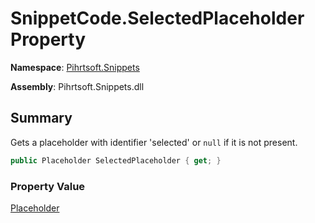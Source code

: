 # SnippetCode\.SelectedPlaceholder Property

**Namespace**: [Pihrtsoft.Snippets](../../README.md)

**Assembly**: Pihrtsoft\.Snippets\.dll

## Summary

Gets a placeholder with identifier 'selected' or `null` if it is not present\.

```csharp
public Placeholder SelectedPlaceholder { get; }
```

### Property Value

[Placeholder](../../Placeholder/README.md)

